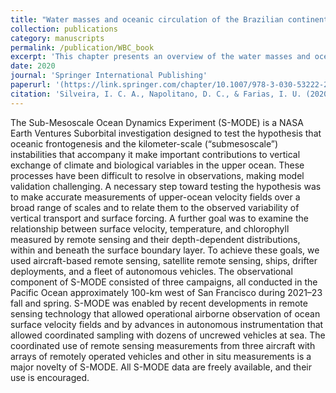 ```yaml
---
title: "Water masses and oceanic circulation of the Brazilian continental margin and adjacent abyssal plain"
collection: publications
category: manuscripts
permalink: /publication/WBC_book
excerpt: 'This chapter presents an overview of the water masses and oceanic circulation of the Brazilian Continental Margin (BCM) and the adjacent abyssal plain.'
date: 2020
journal: 'Springer International Publishing'
paperurl: '(https://link.springer.com/chapter/10.1007/978-3-030-53222-2_2)'
citation: 'Silveira, I. C. A., Napolitano, D. C., & Farias, I. U. (2020). Water masses and oceanic circulation of the Brazilian continental margin and adjacent abyssal plain. Brazilian deep-sea biodiversity, 7-36.'
---
```


The Sub-Mesoscale Ocean Dynamics Experiment (S-MODE) is a NASA Earth Ventures Suborbital investigation designed to test the hypothesis that oceanic frontogenesis and the kilometer-scale (“submesoscale”) instabilities that accompany it make important contributions to vertical exchange of climate and biological variables in the upper ocean. These processes have been difficult to resolve in observations, making model validation challenging. A necessary step toward testing the hypothesis was to make accurate measurements of upper-ocean velocity fields over a broad range of scales and to relate them to the observed variability of vertical transport and surface forcing. A further goal was to examine the relationship between surface velocity, temperature, and chlorophyll measured by remote sensing and their depth-dependent distributions, within and beneath the surface boundary layer. To achieve these goals, we used aircraft-based remote sensing, satellite remote sensing, ships, drifter deployments, and a fleet of autonomous vehicles. The observational component of S-MODE consisted of three campaigns, all conducted in the Pacific Ocean approximately 100-km west of San Francisco during 2021–23 fall and spring. S-MODE was enabled by recent developments in remote sensing technology that allowed operational airborne observation of ocean surface velocity fields and by advances in autonomous instrumentation that allowed coordinated sampling with dozens of uncrewed vehicles at sea. The coordinated use of remote sensing measurements from three aircraft with arrays of remotely operated vehicles and other in situ measurements is a major novelty of S-MODE. All S-MODE data are freely available, and their use is encouraged.
